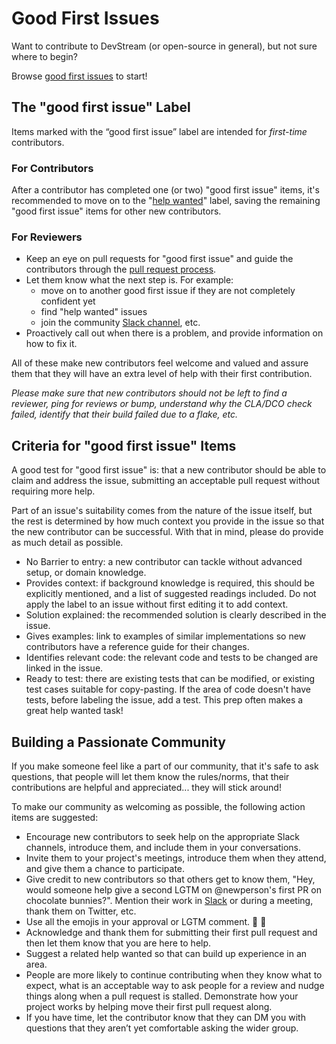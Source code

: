 # Good First Issues

Want to contribute to DevStream (or open-source in general), but not sure where to begin?

Browse [good first issues](https://github.com/devstream-io/devstream/labels/good%20first%20issue) to start!

## The "good first issue" Label

Items marked with the “good first issue” label are intended for _first-time_ contributors.

### For Contributors

After a contributor has completed one (or two) "good first issue" items, it's recommended to move on to the "[help wanted](../contributing_guide.md/#find-an-issue)" label, saving the remaining "good first issue" items for other new contributors.

### For Reviewers

- Keep an eye on pull requests for "good first issue" and guide the contributors through the [pull request process](../contributing_guide.md#pull-request-lifecycle).
- Let them know what the next step is. For example:
    - move on to another good first issue if they are not completely confident yet
    - find "help wanted" issues
    - join the community [Slack channel](https://join.slack.com/t/devstream-io/shared_invite/zt-16tb0iwzr-krcFGYRN7~Vv1suGZjdv4w), etc.
- Proactively call out when there is a problem, and provide information on how to fix it.

All of these make new contributors feel welcome and valued and assure them that they will have an extra level of help with their first contribution.

_Please make sure that new contributors should not be left to find a reviewer, ping for reviews or bump, understand why the CLA/DCO check failed, identify that their build failed due to a flake, etc._

## Criteria for "good first issue" Items

A good test for "good first issue" is: that a new contributor should be able to claim and address the issue, submitting an acceptable pull request without requiring more help.

Part of an issue's suitability comes from the nature of the issue itself, but the rest is determined by how much context you provide in the issue so that the new contributor can be successful. With that in mind, please do provide as much detail as possible.

- No Barrier to entry: a new contributor can tackle without advanced setup, or domain knowledge.
- Provides context: if background knowledge is required, this should be explicitly mentioned, and a list of suggested readings included. Do not apply the label to an issue without first editing it to add context.
- Solution explained: the recommended solution is clearly described in the issue.
- Gives examples: link to examples of similar implementations so new contributors have a reference guide for their changes.
- Identifies relevant code: the relevant code and tests to be changed are linked in the issue.
- Ready to test: there are existing tests that can be modified, or existing test cases suitable for copy-pasting. If the area of code doesn't have tests, before labeling the issue, add a test. This prep often makes a great help wanted task!

## Building a Passionate Community

If you make someone feel like a part of our community, that it's safe to ask questions, that people will let them know the rules/norms, that their contributions are helpful and appreciated... they will stick around!

To make our community as welcoming as possible, the following action items are suggested:

- Encourage new contributors to seek help on the appropriate Slack channels, introduce them, and include them in your conversations.
- Invite them to your project's meetings, introduce them when they attend, and give them a chance to participate.
- Give credit to new contributors so that others get to know them, "Hey, would someone help give a second LGTM on @newperson's first PR on chocolate bunnies?". Mention their work in [Slack](https://join.slack.com/t/devstream-io/shared_invite/zt-16tb0iwzr-krcFGYRN7~Vv1suGZjdv4w) or during a meeting, thank them on Twitter, etc.
- Use all the emojis in your approval or LGTM comment. 💖 🚀
- Acknowledge and thank them for submitting their first pull request and then let them know that you are here to help.
- Suggest a related help wanted so that can build up experience in an area.
- People are more likely to continue contributing when they know what to expect, what is an acceptable way to ask people for a review and nudge things along when a pull request is stalled. Demonstrate how your project works by helping move their first pull request along.
- If you have time, let the contributor know that they can DM you with questions that they aren’t yet comfortable asking the wider group.
